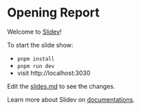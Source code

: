 # Opening Report

Welcome to [Slidev](https://github.com/slidevjs/slidev)!

To start the slide show:

- `pnpm install`
- `pnpm run dev`
- visit http://localhost:3030

Edit the [slides.md](./slides.md) to see the changes.

Learn more about Slidev on [documentations](https://sli.dev/).
